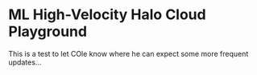 # ML High-Velocity Halo Cloud Playground

This is a test to let COle know where he can expect some more frequent updates...
